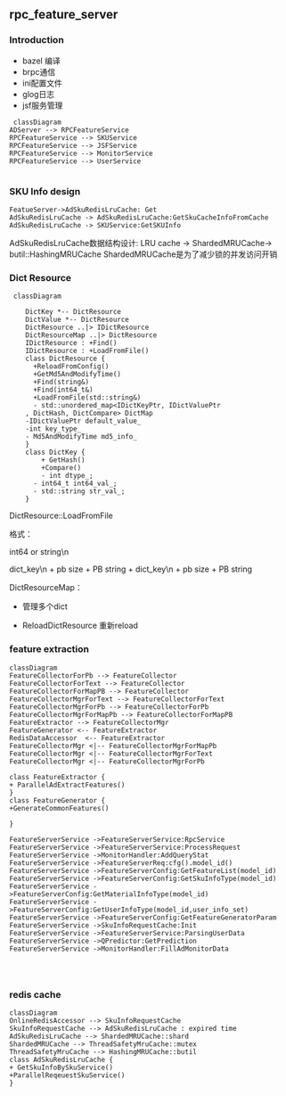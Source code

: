 



## rpc_feature_server

### Introduction

+ bazel 编译
+ brpc通信
+ ini配置文件
+ glog日志
+ jsf服务管理


```mermaid
 classDiagram
ADServer --> RPCFeatureService
RPCFeatureService --> SKUService
RPCFeatureService --> JSFService
RPCFeatureService --> MonitorService
RPCFeatureService --> UserService


```

### SKU Info design

```sequence
FeatueServer->AdSkuRedisLruCache: Get
AdSkuRedisLruCache -> AdSkuRedisLruCache:GetSkuCacheInfoFromCache
AdSkuRedisLruCache -> SKUService:GetSKUInfo

```
AdSkuRedisLruCache数据结构设计:
LRU cache -> ShardedMRUCache-> butil::HashingMRUCache
ShardedMRUCache是为了减少锁的并发访问开销

### Dict Resource

```mermaid
 classDiagram
   
    DictKey *-- DictResource
    DictValue *-- DictResource
    DictResource ..|> IDictResource
    DictResourceMap ..|> DictResource
    IDictResource : +Find()
    IDictResource : +LoadFromFile()
    class DictResource {
      +ReloadFromConfig()
      +GetMd5AndModifyTime()
      +Find(string&)
      +Find(int64_t&)
      +LoadFromFile(std::string&)
      - std::unordered_map<IDictKeyPtr, IDictValuePtr
    , DictHash, DictCompare> DictMap
    -IDictValuePtr default_value_
    -int key_type_
    - Md5AndModifyTime md5_info_
    }
    class DictKey {
    	+ GetHash()
    	+Compare()
    	- int dtype_;
      - int64_t int64_val_;
      - std::string str_val_;
    }
```

DictResource::LoadFromFile

格式：

 int64 or string\n

 dict_key\n + pb size + PB string + dict_key\n + pb size + PB string 



DictResourceMap：

+ 管理多个dict

+ ReloadDictResource  重新reload

### feature extraction

  

  ```mermaid
classDiagram
FeatureCollectorForPb --> FeatureCollector
FeatureCollectorForText --> FeatureCollector
FeatureCollectorForMapPB --> FeatureCollector
FeatureCollectorMgrForText --> FeatureCollectorForText
FeatureCollectorMgrForPb --> FeatureCollectorForPb
FeatureCollectorMgrForMapPb --> FeatureCollectorForMapPB
FeatureExtractor --> FeatureCollectorMgr
FeatureGenerator <-- FeatureExtractor
RedisDataAccessor  <-- FeatureExtractor
FeatureCollectorMgr <|-- FeatureCollectorMgrForMapPb
FeatureCollectorMgr <|-- FeatureCollectorMgrForText
FeatureCollectorMgr <|-- FeatureCollectorMgrForPb

class FeatureExtractor {
+ ParallelAdExtractFeatures()
}
class FeatureGenerator {
+GenerateCommonFeatures()

}
  ```

```sequence
FeatureServerService ->FeatureServerService:RpcService
FeatureServerService ->FeatureServerService:ProcessRequest
FeatureServerService ->MonitorHandler:AddQueryStat
FeatureServerService ->FeatureServerReq:cfg().model_id()
FeatureServerService ->FeatureServerConfig:GetFeatureList(model_id)
FeatureServerService ->FeatureServerConfig:GetSkuInfoType(model_id)
FeatureServerService ->FeatureServerConfig:GetMaterialInfoType(model_id)
FeatureServerService ->FeatureServerConfig:GetUserInfoType(model_id,user_info_set)
FeatureServerService ->FeatureServerConfig:GetFeatureGeneratorParam
FeatureServerService ->SkuInfoRequestCache:Init
FeatureServerService ->FeatureServerService:ParsingUserData
FeatureServerService ->QPredictor:GetPrediction
FeatureServerService ->MonitorHandler:FillAdMonitorData




```

### redis cache

```mermaid
classDiagram
OnlineRedisAccessor --> SkuInfoRequestCache
SkuInfoRequestCache --> AdSkuRedisLruCache : expired time
AdSkuRedisLruCache --> ShardedMRUCache::shard
ShardedMRUCache --> ThreadSafetyMruCache::mutex
ThreadSafetyMruCache --> HashingMRUCache::butil
class AdSkuRedisLruCache {
+ GetSkuInfoBySkuService()
+ParallelReqeuestSkuService()
}

```





